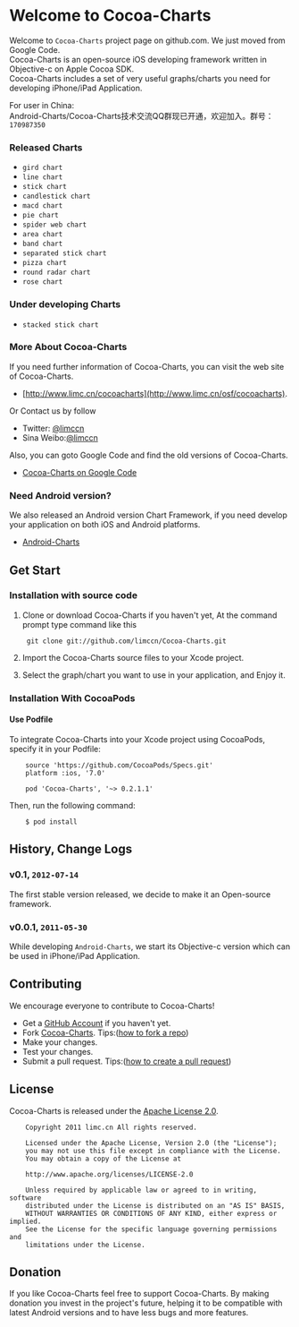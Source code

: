 # Welcome to Cocoa-Charts

Welcome to `Cocoa-Charts` project page on github.com. We just moved from Google Code.<br />
Cocoa-Charts is an open-source iOS developing framework written in Objective-c on Apple Cocoa SDK.<br />
Cocoa-Charts includes a set of very useful graphs/charts you need for developing iPhone/iPad Application.<br />

For user in China:<br />
Android-Charts/Cocoa-Charts技术交流QQ群现已开通，欢迎加入。群号：`170987350`

### Released Charts
- `gird chart`
- `line chart`
- `stick chart`
- `candlestick chart`
- `macd chart`
- `pie chart`
- `spider web chart`
- `area chart`
- `band chart`
- `separated stick chart`
- `pizza chart`
- `round radar chart`
- `rose chart`

### Under developing Charts
- `stacked stick chart`

    
### More About Cocoa-Charts

If you need further information of Cocoa-Charts, you can visit the web site of Cocoa-Charts.

- [http://www.limc.cn/cocoacharts](http://www.limc.cn/osf/cocoacharts).

Or Contact us by follow

- Twitter: [@limccn](https://twitter.com/limccn)
- Sina Weibo:[@limccn](http://weibo.com/limccn)

Also, you can goto Google Code and find the old versions of Cocoa-Charts.

- [Cocoa-Charts on Google Code](https://code.google.com/p/cocoa-charts/)

### Need Android version?

We also released an Android version Chart Framework, if you need develop your 
application on both iOS and Android platforms.

- [Android-Charts](https://github.com/limccn/Android-Charts.git)

## Get Start
### Installation with source code

1. Clone or download Cocoa-Charts if you haven't yet, At the command prompt type command like this

        git clone git://github.com/limccn/Cocoa-Charts.git
        
2. Import the Cocoa-Charts source files to your Xcode project.

3. Select the graph/chart you want to use in your application, and Enjoy it.

### Installation With CocoaPods

#### Use Podfile

To integrate Cocoa-Charts into your Xcode project using CocoaPods, specify it in your Podfile:

        source 'https://github.com/CocoaPods/Specs.git'
        platform :ios, '7.0'

        pod 'Cocoa-Charts', '~> 0.2.1.1'
Then, run the following command:

        $ pod install


## History, Change Logs
### v0.1, `2012-07-14`
The first stable version released, we decide to make it an Open-source framework.

### v0.0.1, `2011-05-30`
While developing `Android-Charts`, we start its Objective-c version which can be used in iPhone/iPad Application.

## Contributing

We encourage everyone to contribute to Cocoa-Charts!

- Get a [GitHub Account](https://github.com/signup/free) if you haven't yet.
- Fork [Cocoa-Charts](https://github.com/limccn/Cocoa-Charts.git). Tips:([how to fork a repo](https://help.github.com/articles/fork-a-repo))
- Make your changes.
- Test your changes. 
- Submit a pull request. Tips:([how to create a pull request](https://help.github.com/articles/fork-a-repo)) 

## License

Cocoa-Charts is released under the [Apache License 2.0](http://www.apache.org/licenses/LICENSE-2.0).

        Copyright 2011 limc.cn All rights reserved.
        
        Licensed under the Apache License, Version 2.0 (the "License");
        you may not use this file except in compliance with the License.
        You may obtain a copy of the License at

        http://www.apache.org/licenses/LICENSE-2.0

        Unless required by applicable law or agreed to in writing, software
        distributed under the License is distributed on an "AS IS" BASIS,
        WITHOUT WARRANTIES OR CONDITIONS OF ANY KIND, either express or implied.
        See the License for the specific language governing permissions and
        limitations under the License.
 
 
## Donation
If you like Cocoa-Charts feel free to support Cocoa-Charts. By making donation you invest in the project's future, helping it to be compatible with latest Android versions and to have less bugs and more features.
